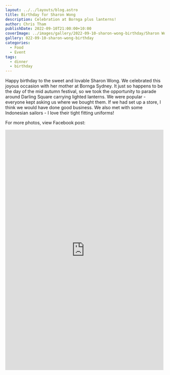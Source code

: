 ```yaml
---
layout: ../../layouts/blog.astro
title: Birthday for Sharon Wong
description: Celebration at Bornga plus lanterns!
author: Chris Tham
publishDate: 2022-09-10T21:00:00+10:00
coverImage: ../images/gallery/2022-09-10-sharon-wong-birthday/Sharon Wong birthday (5).jpeg
gallery: 022-09-10-sharon-wong-birthday
categories:
  - Food
  - Event
tags:
  - dinner
  - birthday
---
```


Happy birthday to the sweet and lovable Sharon Wong. We celebrated this joyous occasion with her mother at Bornga Sydney. It just so happens to be the day of the mid autumn festival, so we took the opportunity to parade around Darling Square carrying lighted lanterns. We were popular - everyone kept asking us where we bought them. If we had set up a store, I think we would have done good business. We also met with some Indonesian sailors - I love their tight fitting uniforms!

For more photos, view Facebook post:

<iframe src="https://www.facebook.com/plugins/post.php?href=https%3A%2F%2Fwww.facebook.com%2Fchris1.tham%2Fposts%2Fpfbid02GoHfUpNKpg746upaVFgjRe9ycc9KhLQRPss4syRYULJZW1M4HCNiY3b1kQ98c5Fcl&show_text=true&width=500" width="500" height="761" style="border:none;overflow:hidden" scrolling="no" frameborder="0" allowfullscreen="true" allow="autoplay; clipboard-write; encrypted-media; picture-in-picture; web-share"></iframe>
